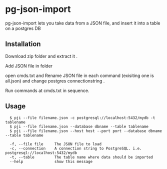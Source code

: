 # pg-json-import

pg-json-import lets you take data from a JSON file, and insert it into a table on a postgres DB

## Installation

Download zip folder and extract it .

Add JSON file in folder

open cmds.txt and Rename JSON file in each command (exisiting one is all.json) and change postgres connectionstring .

Run  commands at cmds.txt in sequence.

## Usage

```
  $ pji --file filename.json -c postgresql://localhost:5432/mydb -t tablename
  $ pji --file filename.json --database dbname --table tablename
  $ pji --file filename.json --host host --port port --database dbname --table tablename

  -f, --file file     The JSON file to load
  -c, --connection    A connection string to PostgreSQL. i.e. postgresql://localhost:5432/mydb
  -t, --table         The table name where data should be imported
  --help              show this message
```
